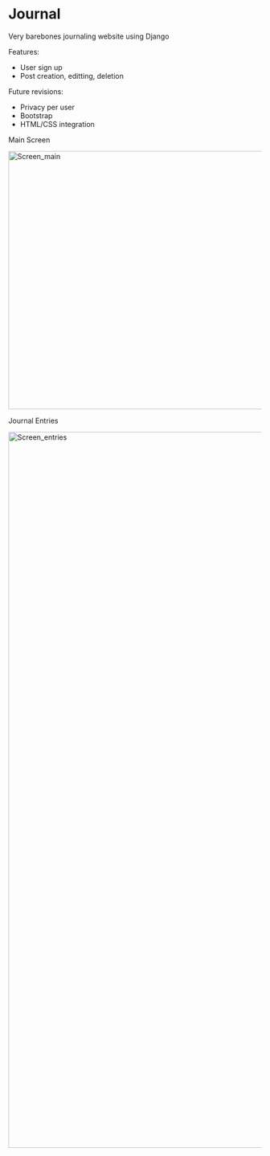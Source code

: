 # Journal

Very barebones journaling website using Django

Features:
- User sign up
- Post creation, editting, deletion 

Future revisions: 
- Privacy per user 
- Bootstrap 
- HTML/CSS integration 

Main Screen

<img width="514" alt="Screen_main" src="https://user-images.githubusercontent.com/78657977/181170218-03e7fd1e-ab80-445e-b616-f6d70733db03.png">



Journal Entries

<img width="1425" alt="Screen_entries" src="https://user-images.githubusercontent.com/78657977/181170131-e7e498b3-61c3-4e4b-9d05-0f864d1e9ec1.png">
